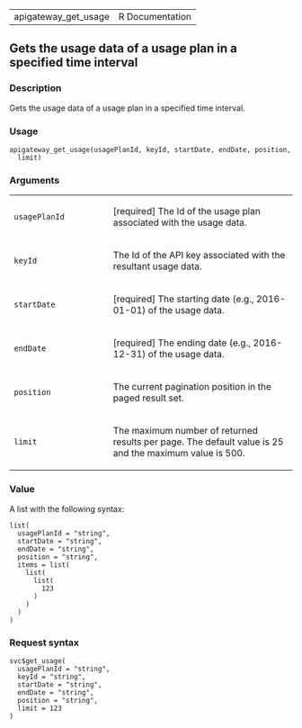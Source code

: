 <table style="width: 100%;">
<tbody>
<tr class="odd">
<td>apigateway_get_usage</td>
<td style="text-align: right;">R Documentation</td>
</tr>
</tbody>
</table>

## Gets the usage data of a usage plan in a specified time interval

### Description

Gets the usage data of a usage plan in a specified time interval.

### Usage

    apigateway_get_usage(usagePlanId, keyId, startDate, endDate, position,
      limit)

### Arguments

<table>
<colgroup>
<col style="width: 35%" />
<col style="width: 65%" />
</colgroup>
<tbody>
<tr class="odd">
<td><code
id="apigateway_get_usage_:_usagePlanId">usagePlanId</code></td>
<td><p>[required] The Id of the usage plan associated with the usage
data.</p></td>
</tr>
<tr class="even">
<td><code id="apigateway_get_usage_:_keyId">keyId</code></td>
<td><p>The Id of the API key associated with the resultant usage
data.</p></td>
</tr>
<tr class="odd">
<td><code id="apigateway_get_usage_:_startDate">startDate</code></td>
<td><p>[required] The starting date (e.g., 2016-01-01) of the usage
data.</p></td>
</tr>
<tr class="even">
<td><code id="apigateway_get_usage_:_endDate">endDate</code></td>
<td><p>[required] The ending date (e.g., 2016-12-31) of the usage
data.</p></td>
</tr>
<tr class="odd">
<td><code id="apigateway_get_usage_:_position">position</code></td>
<td><p>The current pagination position in the paged result set.</p></td>
</tr>
<tr class="even">
<td><code id="apigateway_get_usage_:_limit">limit</code></td>
<td><p>The maximum number of returned results per page. The default
value is 25 and the maximum value is 500.</p></td>
</tr>
</tbody>
</table>

### Value

A list with the following syntax:

    list(
      usagePlanId = "string",
      startDate = "string",
      endDate = "string",
      position = "string",
      items = list(
        list(
          list(
            123
          )
        )
      )
    )

### Request syntax

    svc$get_usage(
      usagePlanId = "string",
      keyId = "string",
      startDate = "string",
      endDate = "string",
      position = "string",
      limit = 123
    )
